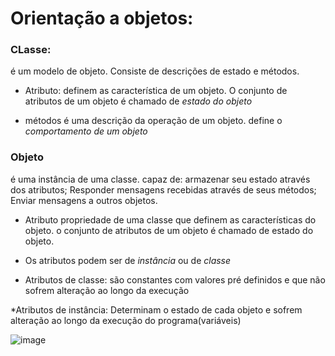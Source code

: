 # Orientação a objetos:

### CLasse:
é um modelo de objeto. Consiste de descrições de estado e métodos.

- Atributo: 
definem as característica de um objeto. O conjunto de 
atributos de um objeto é chamado de *estado do objeto*

- métodos
é uma descrição da operação de um objeto. define
o *comportamento de um objeto*

### Objeto
é uma instância de uma classe.
capaz de:
armazenar seu estado através dos atributos;
Responder mensagens recebidas através de seus métodos;
Enviar mensagens a outros objetos.

- Atributo
propriedade de uma classe que definem as características
do objeto.
o conjunto de atributos de um objeto é chamado de
estado do objeto.

- Os atributos podem ser de *instância* ou de *classe*
* Atributos de classe: são constantes com valores
pré definidos e que não sofrem alteração ao longo da execução

*Atributos de instância: Determinam o estado de cada objeto
e sofrem alteração ao longo da execução do programa(variáveis)

![image](https://user-images.githubusercontent.com/53665466/223694637-d829d134-0228-4365-ab01-4908e055bfbb.png)


